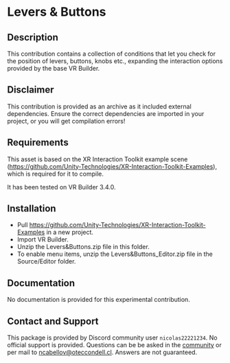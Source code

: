 # Levers & Buttons

## Description
This contribution contains a collection of conditions that let you check for the position of levers, buttons, knobs etc., expanding the interaction options provided by the base VR Builder.

## Disclaimer

This contribution is provided as an archive as it included external dependencies. Ensure the correct dependencies are imported in your project, or you will get compilation errors!

## Requirements

This asset is based on the XR Interaction Toolkit example scene (https://github.com/Unity-Technologies/XR-Interaction-Toolkit-Examples), which is required for it to compile.

It has been tested on VR Builder 3.4.0.

## Installation

- Pull https://github.com/Unity-Technologies/XR-Interaction-Toolkit-Examples in a new project.
- Import VR Builder.
- Unzip the Levers&Buttons.zip file in this folder.
- To enable menu items, unzip the Levers&Buttons_Editor.zip file in the Source/Editor folder.

## Documentation

No documentation is provided for this experimental contribution.

## Contact and Support

This package is provided by Discord community user `nicolas22221234`. No official support is provided. Questions can be be asked in the [community](http://community.mindport.co) or per mail to [ncabellov@oteccondell.cl](mailto:ncabellov@oteccondell.cl). Answers are not guaranteed.

